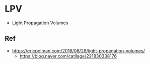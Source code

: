 # LPV

- Light Propagation Volumes

## Ref

- https://ericpolman.com/2016/06/28/light-propagation-volumes/
  - https://blog.naver.com/catllage/221830338176